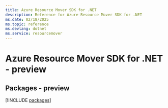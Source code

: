```yaml
---
title: Azure Resource Mover SDK for .NET
description: Reference for Azure Resource Mover SDK for .NET
ms.date: 02/18/2025
ms.topic: reference
ms.devlang: dotnet
ms.service: resourcemover
---
```

# Azure Resource Mover SDK for .NET - preview
## Packages - preview
[!INCLUDE [packages](resource-mover-index.md)]